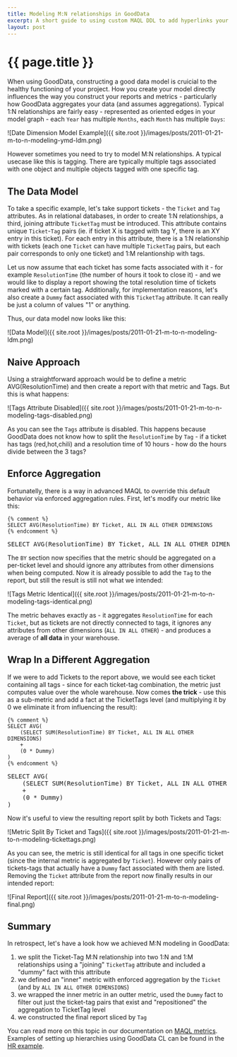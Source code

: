```yaml
---
title: Modeling M:N relationships in GoodData
excerpt: A short guide to using custom MAQL DDL to add hyperlinks your report headers, which can integrate with external applications
layout: post
---
```


# {{ page.title }}

When using GoodData, constructing a good data model is cruicial to the healthy functioning of your project. How you create your model directly influences the way you construct your reports and metrics - particularly how GoodData aggregates your data (and assumes aggregations). Typical 1:N relationships are fairly easy - represented as oriented edges in your model graph - each `Year` has multiple `Months`, each `Month` has multiple `Days`:

![Date Dimension Model Example]({{ site.root }}/images/posts/2011-01-21-m-to-n-modeling-ymd-ldm.png)

However sometimes you need to try to model M:N relationships. A typical usecase like this is tagging. There are typically multiple tags associated with one object and multiple objects tagged with one specific tag.

## The Data Model

To take a specific example, let's take support tickets - the `Ticket` and `Tag` attributes. As in relational databases, in order to create 1:N relationships, a third, joining attribute `TicketTag` must be introduced. This attribute contains unique `Ticket`-`Tag` pairs (ie. if ticket X is tagged with tag Y, there is an XY entry in this ticket). For each entry in this attribute, there is a 1:N relationship with tickets (each one `Ticket` can have multiple `TicketTag` pairs, but each pair corresponds to only one ticket) and 1:M relantionship with tags.

Let us now assume that each ticket has some facts associated with it - for example `ResolutionTime` (the number of hours it took to close it) - and we would like to display a report showing the total resolution time of tickets marked with a certain tag. Additionally, for implementation reasons, let's also create a `Dummy` fact associated with this `TicketTag` attribute. It can really be just a column of values "1" or anything.

Thus, our data model now looks like this:

![Data Model]({{ site.root }}/images/posts/2011-01-21-m-to-n-modeling-ldm.png)

## Naive Approach

Using a straightforward approach would be to define a metric AVG(ResolutionTime) and then create a report with that metric and Tags. But this is what happens:

![Tags Attribute Disabled]({{ site.root }}/images/posts/2011-01-21-m-to-n-modeling-tags-disabled.png)

As you can see the `Tags` attribute is disabled. This happens because GoodData does not know how to split the `ResolutionTime` by `Tag` - if a ticket has tags (red,hot,chili) and a resolution time of 10 hours - how do the hours divide between the 3 tags?

## Enforce Aggregation

Fortunatelly, there is a way in advanced MAQL to override this default behavior via enforced aggregation rules. First, let's modify our metric like this:

    {% comment %}
	SELECT AVG(ResolutionTime) BY Ticket, ALL IN ALL OTHER DIMENSIONS
    {% endcomment %}

<div class="highlight"><pre><span class="k">SELECT</span> <span class="k">AVG</span><span class="p">(</span><span class="nv">ResolutionTime</span><span class="p">)</span> <span class="k">BY</span> <span class="nv">Ticket</span><span class="p">,</span> <span class="k">ALL IN ALL OTHER DIMENSIONS</span>
</pre></div>

The `BY` section now specifies that the metric should be aggregated on a per-ticket level and should ignore any attributes from other dimensions when being computed. Now it is already possible to add the `Tag` to the report, but still the result is still not what we intended:

![Tags Metric Identical]({{ site.root }}/images/posts/2011-01-21-m-to-n-modeling-tags-identical.png)

The metric behaves exactly as - it aggregates `ResolutionTime` for each `Ticket`, but as tickets are not directly connected to tags, it ignores any attributes from other dimensions (`ALL IN ALL OTHER`) - and produces a average of **all data** in your warehouse.

## Wrap In a Different Aggregation

If we were to add Tickets to the report above, we would see each ticket containing all tags - since for each ticket-tag combination, the metric just computes value over the whole warehouse. Now comes **the trick** - use this as a sub-metric and add a fact at the TicketTags level (and multiplying it by 0 we eliminate it from influencing the result):

    {% comment %}
    SELECT AVG(
    	(SELECT SUM(ResolutionTime) BY Ticket, ALL IN ALL OTHER DIMENSIONS)
    	+
    	(0 * Dummy)
    )
    {% endcomment %}

<div class="highlight"><pre><span class="k">SELECT AVG</span><span class="p">(</span>
	<span class="p">(</span><span class="k">SELECT SUM</span><span class="p">(</span><span class="nv">ResolutionTime</span><span class="p">)</span> <span class="k">BY</span> <span class="nv">Ticket</span><span class="p">,</span> <span class="k">ALL IN ALL OTHER DIMENSIONS</span><span class="p">)</span>
	<span class="o">+</span>
	<span class="p">(</span><span class="mi">0</span> <span class="o">*</span> <span class="nv">Dummy</span><span class="p">)</span>
<span class="p">)</span>
</pre></div>

Now it's useful to view the resulting report split by both Tickets and Tags:

![Metric Split By Ticket and Tags]({{ site.root }}/images/posts/2011-01-21-m-to-n-modeling-tickettags.png)

As you can see, the metric is still identical for all tags in one specific ticket (since the internal metric is aggregated by `Ticket`). However only pairs of tickets-tags that actually have a `Dummy` fact associated with them are listed. Removing the `Ticket` attribute from the report now finally results in our intended report:

![Final Report]({{ site.root }}/images/posts/2011-01-21-m-to-n-modeling-final.png)

## Summary

In retrospect, let's have a look how we achieved M:N modeling in GoodData:

1. we split the Ticket-Tag M:N relationship into two 1:N and 1:M relationships using a "joining" `TicketTag` attribute and included a "dummy" fact with this attribute
2. we defined an "inner" metric with enforced aggregation by the `Ticket` (and by `ALL IN ALL OTHER DIMENSIONS`)
3. we wrapped the inner metric in an outter metric, used the `Dummy` fact to filter out just the ticket-tag pairs that exist and "repositioned" the aggregation to TicketTag level
4. we constructed the final report sliced by `Tag`


You can read more on this topic in our documentation on [MAQL metrics]({{site.root}}/docs/maql.html). Examples of setting up hierarchies using GoodData CL can be found in the [HR example]({{site.root}}/gooddata-cl/examples/hr/).